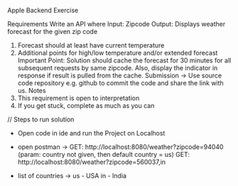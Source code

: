 Apple Backend Exercise

Requirements
Write an API where
Input: Zipcode
Output: Displays weather forecast for the given zip code
1. Forecast should at least have current temperature
2. Additional points for high/low temperature and/or extended forecast
Important Point:
Solution should cache the forecast for 30 minutes for all subsequent requests by same zipcode. Also, display the indicator in response if result is pulled from the cache.
Submission -> Use source code repository e.g. github to commit the code and share the link with us.
Notes
1. This requirement is open to interpretation
2. If you get stuck, complete as much as you can


// Steps to run solution
- Open code in ide and run the Project on Localhost
- open postman ->
    GET: http://localhost:8080/weather?zipcode=94040 (param: country not given, then default country = us)
    GET: http://localhost:8080/weather?zipcode=560037,in

- list of countries ->
    us - USA
    in - India
